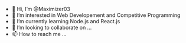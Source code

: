 - 👋 Hi, I’m @Maximizer03
- 👀 I’m interested in Web Developement and Competitive Programming
- 🌱 I’m currently learning Node.js and React.js
- 💞️ I’m looking to collaborate on ...
- 📫 How to reach me ...

<!---
Maximizer03/Maximizer03 is a ✨ special ✨ repository because its `README.md` (this file) appears on your GitHub profile.
You can click the Preview link to take a look at your changes.
--->
